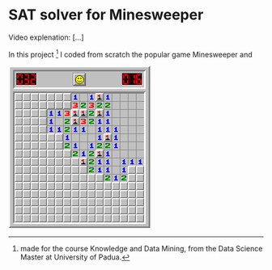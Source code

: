# SAT solver for Minesweeper

Video explenation: [...]

In this project [^1] I coded from scratch the popular game Minesweeper and 

![](<https://github.com/Marco-Furlan/Projects/blob/main/SAT Solver for Minesweeper/images/minesweeper.png?raw=true>)

[^1]: made for the course Knowledge and Data Mining, from the Data Science Master at University of Padua.